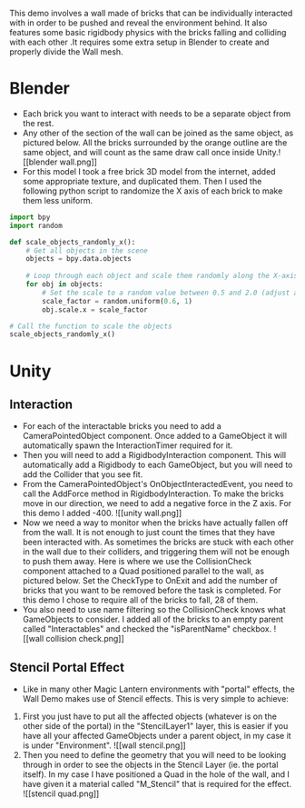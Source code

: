This demo involves a wall made of bricks that can be individually interacted with in order to be pushed and reveal the environment behind. It also features some basic rigidbody physics with the bricks falling and colliding with each other .It requires some extra setup in Blender to create and properly divide the Wall mesh.
# Blender
- Each brick you want to interact with needs to be a separate object from the rest.
- Any other of the section of the wall can be joined as the same object, as pictured below. All the bricks surrounded by the orange outline are the same object, and will count as the same draw call once inside Unity.![[blender wall.png]]
- For this model I took a free brick 3D model from the internet, added some appropriate texture, and duplicated them. Then I used the following python script to randomize the X axis of each brick to make them less uniform.
```python 
import bpy
import random

def scale_objects_randomly_x():
    # Get all objects in the scene
    objects = bpy.data.objects
    
    # Loop through each object and scale them randomly along the X-axis
    for obj in objects:
        # Set the scale to a random value between 0.5 and 2.0 (adjust as needed)
        scale_factor = random.uniform(0.6, 1)
        obj.scale.x = scale_factor

# Call the function to scale the objects
scale_objects_randomly_x()
```
# Unity
## Interaction
- For each of the interactable bricks you need to add a CameraPointedObject component. Once added to a GameObject it will automatically spawn the InteractionTimer required for it.
- Then you will need to add a RigidbodyInteraction component. This will automatically add a Rigidbody to each GameObject, but you will need to add the Collider that you see fit.
- From the CameraPointedObject's OnObjectInteractedEvent, you need to call the AddForce method in RigidbodyInteraction. To make the bricks move in our direction, we need to add a negative force in the Z axis. For this demo I added -400.
![[unity wall.png]]
- Now we need a way to monitor when the bricks have actually fallen off from the wall. It is not enough to just count the times that they have been interacted with. As sometimes the bricks are stuck with each other in the wall due to their colliders, and triggering them will not be enough to push them away. Here is where we use the CollisionCheck component attached to a Quad positioned parallel to the wall, as pictured below. Set the CheckType to OnExit and add the number of bricks that you want to be removed before the task is completed. For this demo I chose to require all of the bricks to fall, 28 of them. 
- You also need to use name filtering so the CollisionCheck knows what GameObjects to consider. I added all of the bricks to an empty parent called "Interactables" and checked the "isParentName" checkbox.
![[wall collision check.png]]
## Stencil Portal Effect
- Like in many other Magic Lantern environments with "portal" effects, the Wall Demo makes use of Stencil effects. This is very simple to achieve: 
1. First you just have to put all the affected objects (whatever is on the other side of the portal) in the "StencilLayer1" layer, this is easier if you have all your affected GameObjects under a parent object, in my case it is under "Environment". 
![[wall stencil.png]]
2. Then you need to define the geometry that you will need to be looking through in order to see the objects in the Stencil Layer (ie. the portal itself). In my case I have positioned a Quad in the hole of the wall, and I have given it a material called "M_Stencil" that is required for the effect.
![[stencil quad.png]]